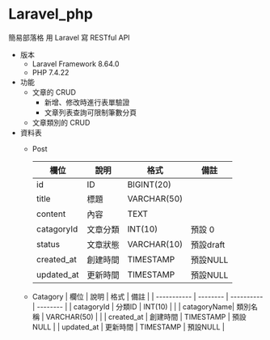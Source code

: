 # Laravel_php

簡易部落格
用 Laravel 寫 RESTful API
* 版本
  * Laravel Framework 8.64.0
  * PHP 7.4.22
* 功能
  * 文章的 CRUD
    * 新增、修改時進行表單驗證
    * 文章列表查詢可限制筆數分頁
  * 文章類別的 CRUD
* 資料表
    * Post
    
        | 欄位       | 說明    | 格式        | 備註      |
        | ---------  | ------ | ----------  | --------  |
        | id         | ID     | BIGINT(20)  |           |
        | title      | 標題    | VARCHAR(50) |           |
        | content    | 內容    | TEXT        |           |
        | catagoryId | 文章分類 | INT(10)     | 預設 0    |
        | status     | 文章狀態 | VARCHAR(10) | 預設draft |
        | created_at | 創建時間 | TIMESTAMP   | 預設NULL  |
        | updated_at | 更新時間 | TIMESTAMP   | 預設NULL  |
    * Catagory
        | 欄位         | 說明     | 格式        | 備註      |
        | ----------- | -------- | ----------  | --------  |
        | catagoryId  | 分類ID   | INT(10)     |           |
        | catagoryName| 類別名稱 | VARCHAR(50) |           |
        | created_at  | 創建時間 | TIMESTAMP   | 預設NULL  |
        | updated_at  | 更新時間 | TIMESTAMP   | 預設NULL  |
